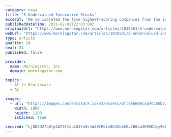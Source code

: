 ```yaml
---
category: news
title: "5 Undervalued Innovative Stocks"
excerpt: "We've isolated the five highest-scoring companies from the index that our analysts cover and that are undervalued by our metrics today. We present our analysts’ business outlooks for each of those companies,"
publishedDateTime: 2021-02-02T22:03:00Z
originalUrl: "https://www.morningstar.com/articles/1019501/5-undervalued-innovative-stocks"
webUrl: "https://www.morningstar.com/articles/1019501/5-undervalued-innovative-stocks"
type: article
quality: 24
heat: 24
published: false

provider:
  name: Morningstar, Inc.
  domain: morningstar.com

topics:
  - AI in Healthcare
  - AI

images:
  - url: "https://images.contentstack.io/v3/assets/blt4eb669caa7dc65b2/blt5ed092452b80f2f2/5e70e9e7bfb1c042abc0c854/SusanDziubinsk_3x2.jpg"
    width: 1800
    height: 1200
    isCached: true

secured: "LjNQSOZ7aBfpCW79tIupLOJYo8c+W50IPdiv8G4ZbbCHvlB0cmIE9VDOzy9wQ4svZI/oVxGEmT5vJ0zXCfy8pHnzMttRd6Y4x/I68d2HY7gst5J3teXaWhENK+MHaLBnXlSUAYIB21KHrFdki9F5ybBHcICzd5LFx78+CIBx4GWD6RUN39/dVP9CtQyc0bn36NI8xBFkcrk6HM8BQIjX5Gkt7rULFEAG7u8m5m9wA2x+/JtrB42r9DoacKp0SJsIR2U/nCmFRW8BFV6b1y34TxcHaT6penAhbDpFm4YpOIjBDHKN79f7StZ2lteGy/kAKRdhAuW6ZifKQCl2zSNp63OnmLcSHkvLqdSQuBRXZ44=;Stj4Rat7EmmjLvtyig6JrA=="
---
```


